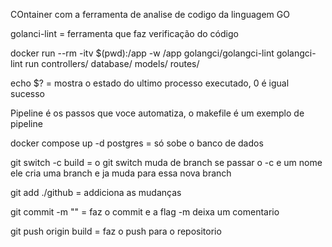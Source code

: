 COntainer com a ferramenta de analise de codigo da linguagem GO

golanci-lint = ferramenta que faz verificação do código 

docker run --rm -itv $(pwd):/app -w /app golangci/golangci-lint golangci-lint run controllers/ database/ models/ routes/


echo $? = mostra o estado do ultimo processo executado, 0 é igual sucesso


Pipeline é os passos que voce automatiza, o makefile é um exemplo de pipeline




 docker compose up -d postgres = só sobe o banco de dados

 


git switch -c build = o git switch muda de branch se passar o -c e um nome ele cria uma branch e ja muda para essa nova branch

git add ./github = addiciona as mudanças

git commit -m "" = faz o commit e a flag -m deixa um comentario

git push origin build = faz o push para o repositorio

